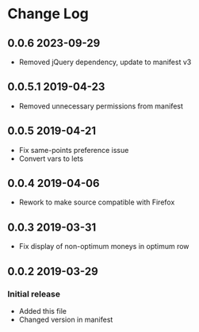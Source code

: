 # Change Log

## 0.0.6 2023-09-29
- Removed jQuery dependency, update to manifest v3

## 0.0.5.1 2019-04-23
- Removed unnecessary permissions from manifest

## 0.0.5 2019-04-21
- Fix same-points preference issue
- Convert vars to lets

## 0.0.4 2019-04-06
- Rework to make source compatible with Firefox

## 0.0.3 2019-03-31
- Fix display of non-optimum moneys in optimum row

## 0.0.2 2019-03-29
### Initial release
- Added this file
- Changed version in manifest
